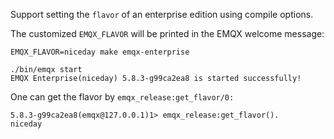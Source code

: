 Support setting the `flavor` of an enterprise edition using compile options.

The customized `EMQX_FLAVOR` will be printed in the EMQX welcome message:
```
EMQX_FLAVOR=niceday make emqx-enterprise

./bin/emqx start
EMQX Enterprise(niceday) 5.8.3-g99ca2ea8 is started successfully!
```

One can get the flavor by `emqx_release:get_flavor/0:`

```
5.8.3-g99ca2ea8(emqx@127.0.0.1)1> emqx_release:get_flavor().
niceday
```
